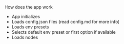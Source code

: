 How does the app work
- App initializes
- Loads config.json files (read config.md for more info)
- Loads env presets
- Selects default env preset or first option if available
- Loads nodes
